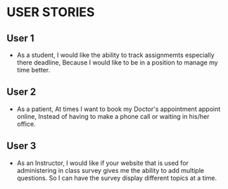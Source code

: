 # USER STORIES

## User 1 
- As a student,
   I would like the ability to track assignmemts especially there deadline,
   Because I would like to be in a position to manage my time better.

## User 2
- As a patient,
   At times I want to book my Doctor's appointment appoint online,
   Instead of having to make a phone call or waiting in his/her office.


## User 3
- As an Instructor,
   I would like if your website that is used for administering in class survey gives me the ability to add multiple questions.
   So I can have the survey display different topics at a time.